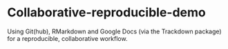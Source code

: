 # Collaborative-reproducible-demo
Using Git(hub), RMarkdown and Google Docs (via the Trackdown package) for a reproducible, collaborative workflow.
